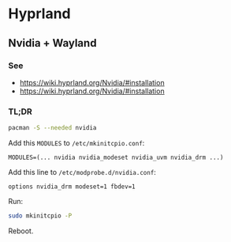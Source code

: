 # Hyprland

## Nvidia + Wayland

### See

- https://wiki.hyprland.org/Nvidia/#installation
- https://wiki.hyprland.org/Nvidia/#installation

### TL;DR

```sh
pacman -S --needed nvidia
```

Add this `MODULES` to `/etc/mkinitcpio.conf`:

```
MODULES=(... nvidia nvidia_modeset nvidia_uvm nvidia_drm ...)
```

Add this line to `/etc/modprobe.d/nvidia.conf`:

```
options nvidia_drm modeset=1 fbdev=1
```

Run:

```sh
sudo mkinitcpio -P
```

Reboot.
